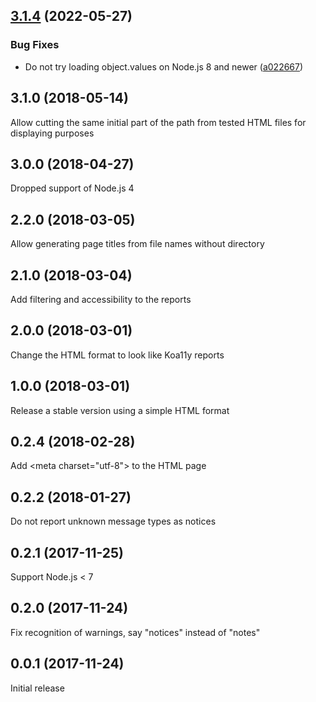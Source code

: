 ## [3.1.4](https://github.com/prantlf/grunt-html-html-reporter/compare/v3.1.3...v3.1.4) (2022-05-27)


### Bug Fixes

* Do not try loading object.values on Node.js 8 and newer ([a022667](https://github.com/prantlf/grunt-html-html-reporter/commit/a0226673bf629db2227ace419c0a8ca1fae11bb5))

## 3.1.0 (2018-05-14)

Allow cutting the same initial part of the path from tested HTML files for displaying purposes

## 3.0.0 (2018-04-27)

Dropped support of Node.js 4

## 2.2.0 (2018-03-05)

Allow generating page titles from file names without directory

## 2.1.0 (2018-03-04)

Add filtering and accessibility to the reports

## 2.0.0 (2018-03-01)

Change the HTML format to look like Koa11y reports

## 1.0.0 (2018-03-01)

Release a stable version using a simple HTML format

## 0.2.4 (2018-02-28)

Add \<meta charset="utf-8"\> to the HTML page

## 0.2.2 (2018-01-27)

Do not report unknown message types as notices

## 0.2.1 (2017-11-25)

Support Node.js < 7

## 0.2.0 (2017-11-24)

Fix recognition of warnings, say "notices" instead of "notes"

## 0.0.1 (2017-11-24)

Initial release
